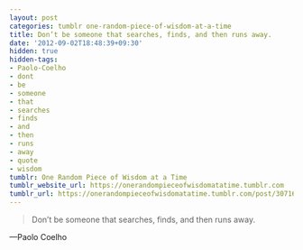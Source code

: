 ```yaml
---
layout: post
categories: tumblr one-random-piece-of-wisdom-at-a-time
title: Don’t be someone that searches, finds, and then runs away.
date: '2012-09-02T18:48:39+09:30'
hidden: true
hidden-tags:
- Paolo-Coelho
- dont
- be
- someone
- that
- searches
- finds
- and
- then
- runs
- away
- quote
- wisdom
tumblr: One Random Piece of Wisdom at a Time
tumblr_website_url: https://onerandompieceofwisdomatatime.tumblr.com
tumblr_url: https://onerandompieceofwisdomatatime.tumblr.com/post/30716280977/dont-be-someone-that-searches-finds-and-then
---
```

> Don’t be someone that searches, finds, and then runs away.

—Paolo Coelho
